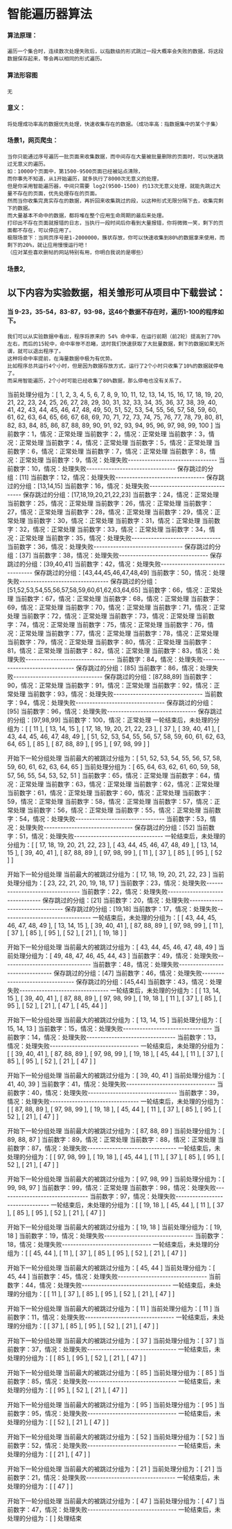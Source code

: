 # 智能遍历器算法
#### 算法原理：
	遍历一个集合时，连续数次处理失败后，以指数级的形式跳过一段大概率会失败的数据，将这段数据保存起来，等会再以相同的形式遍历。
#### 算法形容图
	无
#### 意义：
	将处理成功率高的数据优先处理，快速收集存在的数据。（成功率高：指数据集中的某个子集）
#### 场景1，网页爬虫：
	当你只能通过序号遍历一批页面来收集数据，而中间存在大量被批量删除的页面时，可以快速跳过无意义的遍历。
	如：10000个页面中，第1500-9500页面已经被站点清除，
	而你事先不知道，从1开始遍历，就多执行了8000次无意义的处理，
	但是你采用智能遍历器，中间只需要 log2(9500-1500) 约13次无意义处理，就能先跳过大量不存在的页面，优先处理存在的页面。
	然而当你收集完真实存在的数据，再折回来收集跳过的段，以这种形式无限分隔下去，收集完剩下的数据。
	而大量基本不命中的数据，都将堆在整个应用生命周期的最后来处理。
	打印出不存在页面就报错的日志，当执行一段时间后你看到大量报错，你将微微一笑，剩下的页面都不存在，可以停应用了。
  	极限场景下：当网页序号是1-2000000，簇状存放，你可以快速收集到80%的数据拿来使用，而剩下的20%，就让应用慢慢运行吧！
  	（应对某些喜欢删帖的网站特别有用，你明白我说的是哪些）
  
#### 场景2,


## 以下内容为实验数据，相关雏形可从项目中下载尝试：
#### 当 9-23，35-54，83-87，93-98，这46个数据不存在时，遍历1-100的程序如下。
	我们可以从实验数据中看出，程序将原来的 54% 命中率，在运行前期（前2轮）提高到了70%左右，而后的15轮中，命中率惨不忍睹，这时我们快速获取了大批量数据，剩下的数据如果无所谓，就可以退出程序了。
	这种将命中率提前，在海量数据中极为有优势。
	比如程序总共运行4个小时，但是因为数据存放方式，运行了2个小时只收集了10%的数据就停电了。
	而采用智能遍历，2个小时可能已经收集了80%数据，那么停电也没有关系了。

当前处理分组为：[ 1, 2, 3, 4, 5, 6, 7, 8, 9, 10, 11, 12, 13, 14, 15, 16, 17, 18, 19, 20, 21, 22, 23, 24, 25, 26, 27, 28, 29, 30, 31, 32, 33, 34, 35, 36, 37, 38, 39, 40, 41, 42, 43, 44, 45, 46, 47, 48, 49, 50, 51, 52, 53, 54, 55, 56, 57, 58, 59, 60, 61, 62, 63, 64, 65, 66, 67, 68, 69, 70, 71, 72, 73, 74, 75, 76, 77, 78, 79, 80, 81, 82, 83, 84, 85, 86, 87, 88, 89, 90, 91, 92, 93, 94, 95, 96, 97, 98, 99, 100 ]
当前数字：1，情况：正常处理
当前数字：2，情况：正常处理
当前数字：3，情况：正常处理
当前数字：4，情况：正常处理
当前数字：5，情况：正常处理
当前数字：6，情况：正常处理
当前数字：7，情况：正常处理
当前数字：8，情况：正常处理
当前数字：9，情况：处理失败--------------------------------
当前数字：10，情况：处理失败--------------------------------
保存跳过的分组：[11]
当前数字：12，情况：处理失败--------------------------------
保存跳过的分组：[13,14,15]
当前数字：16，情况：处理失败--------------------------------
保存跳过的分组：[17,18,19,20,21,22,23]
当前数字：24，情况：正常处理
当前数字：25，情况：正常处理
当前数字：26，情况：正常处理
当前数字：27，情况：正常处理
当前数字：28，情况：正常处理
当前数字：29，情况：正常处理
当前数字：30，情况：正常处理
当前数字：31，情况：正常处理
当前数字：32，情况：正常处理
当前数字：33，情况：正常处理
当前数字：34，情况：正常处理
当前数字：35，情况：处理失败--------------------------------
当前数字：36，情况：处理失败--------------------------------
保存跳过的分组：[37]
当前数字：38，情况：处理失败--------------------------------
保存跳过的分组：[39,40,41]
当前数字：42，情况：处理失败--------------------------------
保存跳过的分组：[43,44,45,46,47,48,49]
当前数字：50，情况：处理失败--------------------------------
保存跳过的分组：[51,52,53,54,55,56,57,58,59,60,61,62,63,64,65]
当前数字：66，情况：正常处理
当前数字：67，情况：正常处理
当前数字：68，情况：正常处理
当前数字：69，情况：正常处理
当前数字：70，情况：正常处理
当前数字：71，情况：正常处理
当前数字：72，情况：正常处理
当前数字：73，情况：正常处理
当前数字：74，情况：正常处理
当前数字：75，情况：正常处理
当前数字：76，情况：正常处理
当前数字：77，情况：正常处理
当前数字：78，情况：正常处理
当前数字：79，情况：正常处理
当前数字：80，情况：正常处理
当前数字：81，情况：正常处理
当前数字：82，情况：正常处理
当前数字：83，情况：处理失败--------------------------------
当前数字：84，情况：处理失败--------------------------------
保存跳过的分组：[85]
当前数字：86，情况：处理失败--------------------------------
保存跳过的分组：[87,88,89]
当前数字：90，情况：正常处理
当前数字：91，情况：正常处理
当前数字：92，情况：正常处理
当前数字：93，情况：处理失败--------------------------------
当前数字：94，情况：处理失败--------------------------------
保存跳过的分组：[95]
当前数字：96，情况：处理失败--------------------------------
保存跳过的分组：[97,98,99]
当前数字：100，情况：正常处理
一轮结束后，未处理的分组为：[ [ 11 ], [ 13, 14, 15 ], [ 17, 18, 19, 20, 21, 22, 23 ], [ 37 ], [ 39, 40, 41 ], [ 43, 44, 45, 46, 47, 48, 49 ], [ 51, 52, 53, 54, 55, 56, 57, 58, 59, 60, 61, 62, 63, 64, 65 ], [ 85 ], [ 87, 88, 89 ], [ 95 ], [ 97, 98, 99 ] ]


开始下一轮分组处理
当前最大的被跳过分组为：[ 51, 52, 53, 54, 55, 56, 57, 58, 59, 60, 61, 62, 63, 64, 65 ]
当前处理分组为：[ 65, 64, 63, 62, 61, 60, 59, 58, 57, 56, 55, 54, 53, 52, 51 ]
当前数字：65，情况：正常处理
当前数字：64，情况：正常处理
当前数字：63，情况：正常处理
当前数字：62，情况：正常处理
当前数字：61，情况：正常处理
当前数字：60，情况：正常处理
当前数字：59，情况：正常处理
当前数字：58，情况：正常处理
当前数字：57，情况：正常处理
当前数字：56，情况：正常处理
当前数字：55，情况：正常处理
当前数字：54，情况：处理失败--------------------------------
当前数字：53，情况：处理失败--------------------------------
保存跳过的分组：[52]
当前数字：51，情况：处理失败--------------------------------
一轮结束后，未处理的分组为：[ [ 17, 18, 19, 20, 21, 22, 23 ], [ 43, 44, 45, 46, 47, 48, 49 ], [ 13, 14, 15 ], [ 39, 40, 41 ], [ 87, 88, 89 ], [ 97, 98, 99 ], [ 11 ], [ 37 ], [ 85 ], [ 95 ], [ 52 ] ]


开始下一轮分组处理
当前最大的被跳过分组为：[ 17, 18, 19, 20, 21, 22, 23 ]
当前处理分组为：[ 23, 22, 21, 20, 19, 18, 17 ]
当前数字：23，情况：处理失败--------------------------------
当前数字：22，情况：处理失败--------------------------------
保存跳过的分组：[21]
当前数字：20，情况：处理失败--------------------------------
保存跳过的分组：[19,18]
当前数字：17，情况：处理失败--------------------------------
一轮结束后，未处理的分组为：[ [ 43, 44, 45, 46, 47, 48, 49 ], [ 13, 14, 15 ], [ 39, 40, 41 ], [ 87, 88, 89 ], [ 97, 98, 99 ], [ 11 ], [ 37 ], [ 85 ], [ 95 ], [ 52 ], [ 21 ], [ 19, 18 ] ]


开始下一轮分组处理
当前最大的被跳过分组为：[ 43, 44, 45, 46, 47, 48, 49 ]
当前处理分组为：[ 49, 48, 47, 46, 45, 44, 43 ]
当前数字：49，情况：处理失败--------------------------------
当前数字：48，情况：处理失败--------------------------------
保存跳过的分组：[47]
当前数字：46，情况：处理失败--------------------------------
保存跳过的分组：[45,44]
当前数字：43，情况：处理失败--------------------------------
一轮结束后，未处理的分组为：[ [ 13, 14, 15 ], [ 39, 40, 41 ], [ 87, 88, 89 ], [ 97, 98, 99 ], [ 19, 18 ], [ 11 ], [ 37 ], [ 85 ], [ 95 ], [ 52 ], [ 21 ], [ 47 ], [ 45, 44 ] ]


开始下一轮分组处理
当前最大的被跳过分组为：[ 13, 14, 15 ]
当前处理分组为：[ 15, 14, 13 ]
当前数字：15，情况：处理失败--------------------------------
当前数字：14，情况：处理失败--------------------------------
当前数字：13，情况：处理失败--------------------------------
一轮结束后，未处理的分组为：[ [ 39, 40, 41 ], [ 87, 88, 89 ], [ 97, 98, 99 ], [ 19, 18 ], [ 45, 44 ], [ 11 ], [ 37 ], [ 85 ], [ 95 ], [ 52 ], [ 21 ], [ 47 ] ]


开始下一轮分组处理
当前最大的被跳过分组为：[ 39, 40, 41 ]
当前处理分组为：[ 41, 40, 39 ]
当前数字：41，情况：处理失败--------------------------------
当前数字：40，情况：处理失败--------------------------------
当前数字：39，情况：处理失败--------------------------------
一轮结束后，未处理的分组为：[ [ 87, 88, 89 ], [ 97, 98, 99 ], [ 19, 18 ], [ 45, 44 ], [ 11 ], [ 37 ], [ 85 ], [ 95 ], [ 52 ], [ 21 ], [ 47 ] ]


开始下一轮分组处理
当前最大的被跳过分组为：[ 87, 88, 89 ]
当前处理分组为：[ 89, 88, 87 ]
当前数字：89，情况：正常处理
当前数字：88，情况：正常处理
当前数字：87，情况：处理失败--------------------------------
一轮结束后，未处理的分组为：[ [ 97, 98, 99 ], [ 19, 18 ], [ 45, 44 ], [ 11 ], [ 37 ], [ 85 ], [ 95 ], [ 52 ], [ 21 ], [ 47 ] ]


开始下一轮分组处理
当前最大的被跳过分组为：[ 97, 98, 99 ]
当前处理分组为：[ 99, 98, 97 ]
当前数字：99，情况：正常处理
当前数字：98，情况：处理失败--------------------------------
当前数字：97，情况：处理失败--------------------------------
一轮结束后，未处理的分组为：[ [ 19, 18 ], [ 45, 44 ], [ 11 ], [ 37 ], [ 85 ], [ 95 ], [ 52 ], [ 21 ], [ 47 ] ]


开始下一轮分组处理
当前最大的被跳过分组为：[ 19, 18 ]
当前处理分组为：[ 19, 18 ]
当前数字：19，情况：处理失败--------------------------------
当前数字：18，情况：处理失败--------------------------------
一轮结束后，未处理的分组为：[ [ 45, 44 ], [ 11 ], [ 37 ], [ 85 ], [ 95 ], [ 52 ], [ 21 ], [ 47 ] ]


开始下一轮分组处理
当前最大的被跳过分组为：[ 45, 44 ]
当前处理分组为：[ 45, 44 ]
当前数字：45，情况：处理失败--------------------------------
当前数字：44，情况：处理失败--------------------------------
一轮结束后，未处理的分组为：[ [ 11 ], [ 37 ], [ 85 ], [ 95 ], [ 52 ], [ 21 ], [ 47 ] ]


开始下一轮分组处理
当前最大的被跳过分组为：[ 11 ]
当前处理分组为：[ 11 ]
当前数字：11，情况：处理失败--------------------------------
一轮结束后，未处理的分组为：[ [ 37 ], [ 85 ], [ 95 ], [ 52 ], [ 21 ], [ 47 ] ]


开始下一轮分组处理
当前最大的被跳过分组为：[ 37 ]
当前处理分组为：[ 37 ]
当前数字：37，情况：处理失败--------------------------------
一轮结束后，未处理的分组为：[ [ 85 ], [ 95 ], [ 52 ], [ 21 ], [ 47 ] ]


开始下一轮分组处理
当前最大的被跳过分组为：[ 85 ]
当前处理分组为：[ 85 ]
当前数字：85，情况：处理失败--------------------------------
一轮结束后，未处理的分组为：[ [ 95 ], [ 52 ], [ 21 ], [ 47 ] ]


开始下一轮分组处理
当前最大的被跳过分组为：[ 95 ]
当前处理分组为：[ 95 ]
当前数字：95，情况：处理失败--------------------------------
一轮结束后，未处理的分组为：[ [ 52 ], [ 21 ], [ 47 ] ]


开始下一轮分组处理
当前最大的被跳过分组为：[ 52 ]
当前处理分组为：[ 52 ]
当前数字：52，情况：处理失败--------------------------------
一轮结束后，未处理的分组为：[ [ 21 ], [ 47 ] ]


开始下一轮分组处理
当前最大的被跳过分组为：[ 21 ]
当前处理分组为：[ 21 ]
当前数字：21，情况：处理失败--------------------------------
一轮结束后，未处理的分组为：[ [ 47 ] ]


开始下一轮分组处理
当前最大的被跳过分组为：[ 47 ]
当前处理分组为：[ 47 ]
当前数字：47，情况：处理失败--------------------------------
一轮结束后，未处理的分组为：[ ]
处理结束
